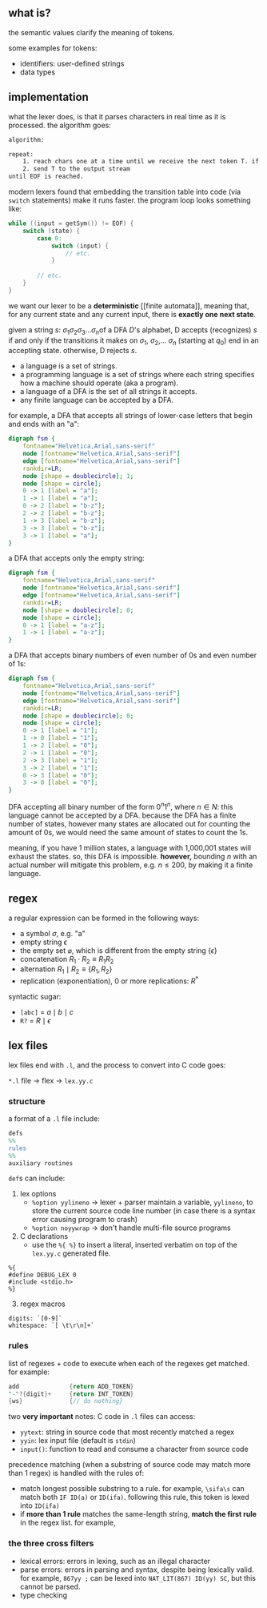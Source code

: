 ## what is?
the semantic values clarify the meaning of tokens.

some examples for tokens:
- identifiers: user-defined strings
- data types

## implementation
what the lexer does, is that it parses characters in real time as it is processed. the algorithm goes:

```txt
algorithm:

repeat:
	1. reach chars one at a time until we receive the next token T. if there is no such T, the program wil result in an error. 
	2. send T to the output stream
until EOF is reached.
```

modern lexers found that embedding the transition table into code (via `switch` statements) make it runs faster. the program loop looks something like:

```c
while ((input = getSym()) != EOF) {
	switch (state) {
		case 0:
			switch (input) {
				// etc.
			}
		
		// etc.
	}
}
```

we want our lexer to be a **deterministic** [[finite automata]], meaning that, for any current state and any current input, there is **exactly one next state**.

given a string $s:$ $\sigma_{1}\sigma_{2}\sigma_{3}\dots\sigma_{n}$of a DFA $D$'s alphabet, D accepts (recognizes) $s$ if and only if the transitions it makes on $\sigma_{1}$, $\sigma_{2}$,... $\sigma_{n}$ (starting at $q_{0}$) end in an accepting state. otherwise, D rejects $s$.

- a language is a set of strings.
- a programming language is a set of strings where each string specifies how a machine should operate (aka a program).
- a language of a DFA is the set of all strings it accepts.
- any finite language can be accepted by a DFA.

for example, a DFA that accepts all strings of lower-case letters that begin and ends with an "a":

```dot
digraph fsm {
	fontname="Helvetica,Arial,sans-serif"
	node [fontname="Helvetica,Arial,sans-serif"]
	edge [fontname="Helvetica,Arial,sans-serif"]
	rankdir=LR;
	node [shape = doublecircle]; 1;
	node [shape = circle];
	0 -> 1 [label = "a"];
	1 -> 1 [label = "a"];
	0 -> 2 [label = "b-z"];
	2 -> 2 [label = "b-z"];
	1 -> 3 [label = "b-z"];
	3 -> 3 [label = "b-z"];
	3 -> 1 [label = "a"];
}
```

a DFA that accepts only the empty string:

```dot
digraph fsm {
	fontname="Helvetica,Arial,sans-serif"
	node [fontname="Helvetica,Arial,sans-serif"]
	edge [fontname="Helvetica,Arial,sans-serif"]
	rankdir=LR;
	node [shape = doublecircle]; 0;
	node [shape = circle];
	0 -> 1 [label = "a-z"];
	1 -> 1 [label = "a-z"];
}
```

a DFA that accepts binary numbers of even number of 0s and even number of 1s:

```dot
digraph fsm {
	fontname="Helvetica,Arial,sans-serif"
	node [fontname="Helvetica,Arial,sans-serif"]
	edge [fontname="Helvetica,Arial,sans-serif"]
	rankdir=LR;
	node [shape = doublecircle]; 0;
	node [shape = circle];
	0 -> 1 [label = "1"];
	1 -> 0 [label = "1"];
	1 -> 2 [label = "0"];
	2 -> 1 [label = "0"];
	2 -> 3 [label = "1"];
	3 -> 2 [label = "1"];
	0 -> 3 [label = "0"];
	3 -> 0 [label = "0"];
}
```

DFA accepting all binary number of the form $0^{n}1^{n}$, where $n\in N$:
this language cannot be accepted by a DFA. because the DFA has a finite number of states, however many states are allocated out for counting the amount of 0s, we would need the same amount of states to count the 1s.

meaning, if you have 1 million states, a language with 1,000,001 states will exhaust the states. so, this DFA is impossible. **however,** bounding $n$ with an actual number will mitigate this problem, e.g. $n \leq 200$, by making it a finite language.

## regex
a regular expression can be formed in the following ways:
- a symbol $\sigma$, e.g. "a"
- empty string $\epsilon$
- the empty set $\varnothing$, which is different from the empty string $\{ \epsilon \}$
- concatenation $R_{1}\cdot R_{2} \equiv R_{1}R_{2}$
- alternation $R_{1}\mid R_{2} \equiv \{R_{1},R_{2}\}$
- replication (exponentiation), 0 or more replications: $R^*$

syntactic sugar:
- `[abc]` = $a\mid b\mid c$
- `R?` = $R \mid \epsilon$

## lex files
lex files end with `.l`, and the process to convert into C code goes:

`*.l` file $\to$ flex $\to$ `lex.yy.c`
### structure
a format of a `.l` file include:

```l
defs
%%
rules
%%
auxiliary routines
```

`def`s can include:
1. lex options
	- `%option yylineno` $\to$ lexer + parser maintain a variable, `yylineno`, to store the current source code line number (in case there is a syntax error causing program to crash)
	- `%option noyywrap` $\to$ don't handle multi-file source programs
2. C declarations
	- use the `%{ %}` to insert a literal, inserted verbatim on top of the `lex.yy.c` generated file.

```
%{
#define DEBUG_LEX 0
#include <stdio.h>
%}
```

3. regex macros

```
digits: `[0-9]`
whitespace: `[ \t\r\n]+`
```
### rules
list of regexes + code to execute when each of the regexes get matched. for example:

```c
add              {return ADD_TOKEN}
"-"?{digit}+     {return INT_TOKEN}
{ws}             {// do nothing}
```

two **very important** notes:
C code in `.l` files can access:
- `yytext`: string in source code that most recently matched a regex
- `yyin`: lex input file (default is `stdin`)
- `input()`: function to read and consume a character from source code

precedence matching (when a substring of source code may match more than 1 regex) is handled with the rules of:
- match longest possible substring to a rule. for example, `\sifa\s` can match both `IF ID(a)` or `ID(ifa)`. following this rule, this token is lexed into `ID(ifa)`
- if **more than 1 rule** matches the same-length string, **match the first rule** in the regex list. for example, 

### the three cross filters
- lexical errors: errors in lexing, such as an illegal character
- parse errors: errors in parsing and syntax, despite being lexically valid. for example, `867yy ;` can be lexed into `NAT_LIT(867) ID(yy) SC`, but this cannot be parsed.
- type checking
